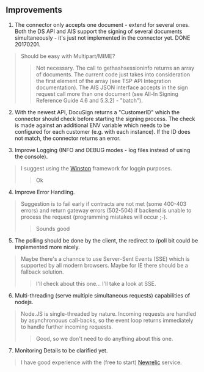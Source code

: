Improvements
------------

1. The connector only accepts one document - extend for several ones. Both the DS API and AIS support the signing of several documents simultaneously - it's just not implemented in the connector yet. DONE 20170201.

> Should be easy with Multipart/MIME?
>> Not necessary. The call to gethashsessioninfo returns an array of documents. The current code just takes into consideration the first element of the array (see TSP API Integration documentation). The AIS JSON interface accepts in the sign request call more than one document (see All-In Signing Reference Guide 4.6 and 5.3.2) - "batch").

2. With the newest API, DocuSign returns a "CustomerID" which the connector should check before starting the signing process. The check is made against an additional ENV variable which needs to be configured for each customer (e.g. with each instance). If the ID does not match, the connector returns an error.

3. Improve Logging (INFO and DEBUG modes - log files instead of using the console).

> I suggest using the [Winston](https://github.com/winstonjs/winston) framework for loggin purposes.
>> Ok

4. Improve Error Handling.

> Suggestion is to fail early if contracts are not met (some 400-403 errors) and return gateway errors (502-504) if backend is unable to process the request (programming mistakes will occur ;-).
>> Sounds good

5. The polling should be done by the client, the redirect to /poll bit could be implemented more nicely.

> Maybe there's a channce to use Server-Sent Events (SSE) which is supported by all modern browsers. Maybe for IE there should be a fallback solution.
>> I'll check about this one... I'll take a look at SSE.

6. Multi-threading (serve multiple simultaneous requests) capabilities of nodejs.

> Node.JS is single-threaded by nature. Incoming requests are handled by asynchronouus call-backs, so the event loop returns immediately to handle further incoming requests.
>> Good, so we don't need to do anything about this one.

7. Monitoring
Details to be clarified yet.

> I have good experience with the (free to start) [Newrelic](https://newrelic.com/) service.


